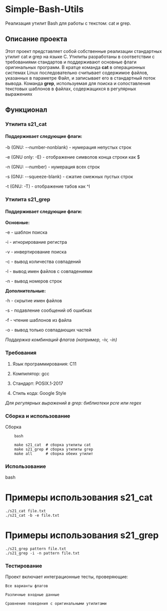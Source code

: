 # Simple-Bash-Utils
Реализация утилит Bash для работы с текстом: cat и grep.
## Описание проекта

Этот проект представляет собой собственные реализации стандартных утилит cat и grep на языке C. Утилиты разработаны в соответствии с требованиями стандартов и поддерживают основные флаги оригинальных программ.
В кратце команда **cat** в операционных системах Linux последовательно считывает содержимое файлов, указанных в параметре Файл, и записывает его в стандартный поток вывода.
Команда **grep**, используемая для поиска и сопоставления текстовых шаблонов в файлах, содержащихся в регулярных выражениях
## Функционал
### Утилита s21_cat

#### Поддерживает следующие флаги:

-b (GNU: --number-nonblank) - нумерация непустых строк

-e (GNU only: -E) - отображение символов конца строки как $

-n (GNU: --number) - нумерация всех строк

-s (GNU: --squeeze-blank) - сжатие смежных пустых строк

-t (GNU: -T) - отображение табов как ^I

### Утилита s21_grep

#### Поддерживает следующие флаги:

**Основные:**

-e - шаблон поиска

-i - игнорирование регистра

-v - инвертирование поиска

-c - вывод количества совпадений

-l - вывод имен файлов с совпадениями

-n - вывод номеров строк

**Дополнительные:**

-h - скрытие имен файлов

-s - подавление сообщений об ошибках

-f - чтение шаблонов из файла

-o - вывод только совпадающих частей

*Поддержка комбинаций флагов (например, -iv, -in)*

### Требования

1) Язык программирования: C11

2) Компилятор: gcc

3) Стандарт: POSIX.1-2017

4) Стиль кода: Google Style

*Для регулярных выражений в grep: библиотеки pcre или regex*

### Сборка и использование
Сборка
```
    bash
    
    make s21_cat  # сборка утилиты cat
    make s21_grep # сборка утилиты grep
    make all      # сборка обеих утилит
```
### Использование
bash

# Примеры использования s21_cat
```
./s21_cat file.txt
./s21_cat -b -e file.txt
```
# Примеры использования s21_grep
```
./s21_grep pattern file.txt
./s21_grep -i -n pattern file.txt
```

### Тестирование

Проект включает интеграционные тесты, проверяющие:

    Все варианты флагов

    Различные входные данные

    Сравнение поведения с оригинальными утилитами


